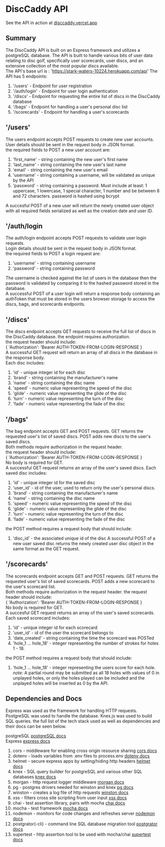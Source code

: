 # DiscCaddy API
See the API in action at [disccaddy.vercel.app](https://disccaddy.vercel.app)

## Summary
The DiscCaddy API is built on an Express framework and utilizes a postgreSQL database. The API is built to handle various bits of user data relating to disc golf, specifically user scorecards, user discs, and an extensive collection of the most popular discs available. <br>
The API's base url is : 'https://stark-waters-10224.herokuapp.com/api'
The API has 5 endpoints:
1. '/users' - Endpoint for user registration
2. '/auth/login' - Endpoint for user login authentication
3. '/discs' - Endpoint for requesting the entire list of discs in the DiscCaddy database
4. '/bags' - Endpoint for handling a user's personal disc list
5. '/scorecards' - Endpoint for handling a user's scorecards

## '/users'
The users endpoint accepts POST requests to create new user accounts.<br>
User details should be sent in the request body in JSON format.<br>
the required fields to POST a new user account are:
1. 'first_name' - string containing the new user's first name
2. 'last_name' - string containing the new user's last name
3. 'email' - string containing the new user's email
4. 'username' - string containing a username, will be validated as unique by the API
5. 'password' - string containing a password. Must include at least: 1 uppercase, 1 lowercase, 1 special character, 1 number and be between 8 and 72 characters. password is hashed using bcrypt

A succesful POST of a new user will return the newly created user object with all required fields serialized as well as the creation date and user ID.

## '/auth/login
The auth/login endpoint accepts POST requests to validate user login requests.<br>
Login details should be sent in the request body in JSON format.<br>
the required fields to POST a login request are:
1. 'username' - string containing username
2. 'password' - string containing password

The username is checked against the list of users in the database then the password is validated by comparing it to the hashed password stored in the database.<br>
A successful POST of a user login will return a response body containing an authToken that must be stored in the users browser storage to access the discs, bags, and scorecards endpoints.

## '/discs'
The discs endpoint accepts GET requests to receive the full list of discs in the DiscCaddy database. the endpoint requires authorization.<br>
the request header should include:<br>
{ 'Authorization': 'Bearer AUTH-TOKEN-FROM-LOGIN-RESPONSE }<br>
A successful GET request will return an array of all discs in the database in the response body.<br>
Each disc includes:
1. 'id' - unique integer id for each disc
2. 'brand' - string containing the manufacturer's name
3. 'name' - string containing the disc name
4. 'speed' - numeric value representing the speed of the disc
5. 'glide' - numeric value representing the glide of the disc
6. 'turn' - numeric value representing the turn of the disc
7. 'fade' - numeric value representing the fade of the disc

## '/bags'
The bag endpoint accepts GET and POST requests. GET returns the requested user's list of saved discs. POST adds new discs to the user's saved discs.<br>
Both methods require authorization in the request header.<br>
the request header should include:<br>
{ 'Authorization': 'Bearer AUTH-TOKEN-FROM-LOGIN-RESPONSE }<br>
No body is required for GET.<br>
A successful GET request returns an array of the user's saved discs. Each saved disc includes:
1. 'id' - unique integer id for the saved disc
2. 'user_id' - id of the user, used to return only the user's personal discs.
3. 'brand' - string containing the manufacturer's name
4. 'name' - string containing the disc name
5. 'speed' - numeric value representing the speed of the disc
6. 'glide' - numeric value representing the glide of the disc
7. 'turn' - numeric value representing the turn of the disc
8. 'fade' - numeric value representing the fade of the disc<br>

the POST method requires a request body that should include:
1. 'disc_id' - the associated unique id of the disc
A successful POST of a new user saved disc returns the newly created user disc object in the same format as the GET request.

## '/scorecards'
The scorecards endpoint accepts GET and POST requests. GET returns the requested user's list of saved scorecards. POST adds a new scorecard to the user's scorecard list.<br>
Both methods require authorization in the request header.
the request header should include:<br>
{ 'Authorization': 'Bearer AUTH-TOKEN-FROM-LOGIN-RESPONSE }<br>
No body is required for GET.<br>
A succesful GET request returns an array of the user's saved scorecards. Each saved scorecard includes:
1. 'id' - unique integer id for each scorecard
2. 'user_id' - id of the user the scorecard belongs to
3. 'date_created' - string containing the time the scorecard was POSTed
4. 'hole_1 ... hole_18' - integer representing the number of strokes for holes 1 - 18.

the POST method requires a request body that should include:
1. 'hole_1 ... hole_18' - integer representing the users score for each hole.
_note:_ A partial round may be submitted as all 18 holes with values of 0 in unplayed holes, or only the holes played can be included and the unplayed holes will be inserted as 0 by the API.


## Dependencies and Docs
Express was used as the framework for handling HTTP requests. PostgreSQL was used to handle the database. Knex.js was used to build SQL queries. the full list of the tech stack used as well as dependencies and their docs can be seen below.<br>

postgreSQL [postgreSQL docs](https://www.postgresql.org/docs/12/index.html)<br>
Express [express docs](https://expressjs.com/)


1. cors - middleware for enabling cross origin resource sharing [cors docs](https://www.npmjs.com/package/cors)
2. dotenv - loads variables from .env files to process.env [dotenv docs](https://www.npmjs.com/package/dotenv)
3. helmet - secure express apps by setting/hiding http headers [helmet docs](https://helmetjs.github.io/)
4. knex - SQL query builder for postgreSQL and various other SQL databases [knex docs](https://helmetjs.github.io/)
5. morgan - http request logger middleware [morgan docs](https://www.npmjs.com/package/morgan)
6. pg - postgres drivers needed for winston and knex [pg docs](https://www.npmjs.com/package/pg)
7. winston - creates a log file of http requests [winston docs](https://www.npmjs.com/package/winston)
8. xss - filters cross site scripting from user input [xss docs](https://www.npmjs.com/package/xss)
9. chai - test assertion library, pairs with mocha [chai docs](https://www.chaijs.com/)
10. mocha - test framework [mocha docs](https://mochajs.org/)
11. nodemon - monitors for code changes and refreshes server [nodemon docs](https://nodemon.io/)
12. postgrator(-cli) - command line SQL database migration tool [postgrator docs](https://www.npmjs.com/package/postgrator-cli?activeTab=readme)
13. supertest - http assertion tool to be used with mocha/chai [supertest docs](https://www.npmjs.com/package/supertest)